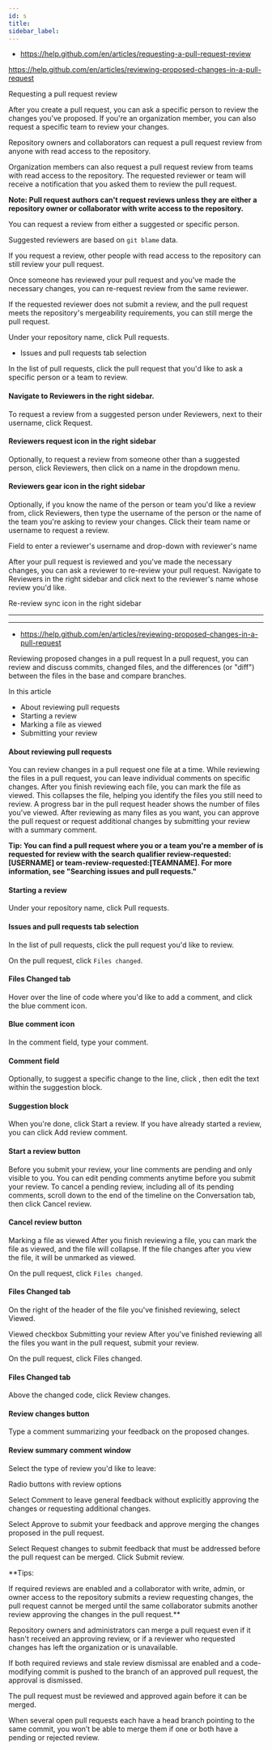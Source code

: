 ```yaml
---
id: s
title:
sidebar_label:
---
```


- https://help.github.com/en/articles/requesting-a-pull-request-review



https://help.github.com/en/articles/reviewing-proposed-changes-in-a-pull-request


Requesting a pull request review

After you create a pull request, you can ask a specific person to review the changes you've proposed.
If you're an organization member, you can also request a specific team to review your changes.




Repository owners and collaborators can request a pull request review from anyone with read access to the repository.

Organization members can also request a pull request review from teams with read access to the repository.
The requested reviewer or team will receive a notification that you asked them to review the pull request.



**Note: Pull request authors can't request reviews unless they are either a repository owner or collaborator with write access to the repository.**











You can request a review from either a suggested or specific person.

Suggested reviewers are based on `git blame` data.

If you request a review, other people with read access to the repository can still review your pull request.

Once someone has reviewed your pull request and you've made the necessary changes, you can re-request review from the same reviewer.

If the requested reviewer does not submit a review, and the pull request meets the repository's mergeability requirements, you can still merge the pull request.

Under your repository name, click  Pull requests.






- Issues and pull requests tab selection

In the list of pull requests, click the pull request that you'd like to ask a specific person or a team to review.


#### Navigate to Reviewers in the right sidebar.


To request a review from a suggested person under Reviewers, next to their username, click Request.


#### Reviewers request icon in the right sidebar

Optionally, to request a review from someone other than a suggested person, click Reviewers, then click on a name in the dropdown menu.


#### Reviewers gear icon in the right sidebar

Optionally, if you know the name of the person or team you'd like a review from, click Reviewers, then type the username of the person or the name of the team you're asking to review your changes.
Click their team name or username to request a review.









Field to enter a reviewer's username and drop-down with reviewer's name

After your pull request is reviewed and you've made the necessary changes, you can ask a reviewer to re-review your pull request.
Navigate to Reviewers in the right sidebar and click  next to the reviewer's name whose review you'd like.

Re-review sync icon in the right sidebar







---
---









- https://help.github.com/en/articles/reviewing-proposed-changes-in-a-pull-request


Reviewing proposed changes in a pull request
In a pull request, you can review and discuss commits, changed files, and the differences (or "diff") between the files in the base and compare branches.

In this article
- About reviewing pull requests
- Starting a review
- Marking a file as viewed
- Submitting your review








#### About reviewing pull requests

You can review changes in a pull request one file at a time.
While reviewing the files in a pull request, you can leave individual comments on specific changes.
After you finish reviewing each file, you can mark the file as viewed.
This collapses the file, helping you identify the files you still need to review.
A progress bar in the pull request header shows the number of files you've viewed.
After reviewing as many files as you want, you can approve the pull request or request additional changes by submitting your review with a summary comment.

**Tip: You can find a pull request where you or a team you're a member of is requested for review with the search qualifier review-requested:[USERNAME] or team-review-requested:[TEAMNAME].
For more information, see "Searching issues and pull requests."**


#### Starting a review
Under your repository name, click  Pull requests.


#### Issues and pull requests tab selection
In the list of pull requests, click the pull request you'd like to review.


On the pull request, click  `Files changed`.


#### Files Changed tab
Hover over the line of code where you'd like to add a comment, and click the blue comment icon.


#### Blue comment icon
In the comment field, type your comment.


#### Comment field
Optionally, to suggest a specific change to the line, click , then edit the text within the suggestion block.


#### Suggestion block
When you're done, click Start a review.
If you have already started a review, you can click Add review comment.


#### Start a review button

Before you submit your review, your line comments are pending and only visible to you.
You can edit pending comments anytime before you submit your review.
To cancel a pending review, including all of its pending comments, scroll down to the end of the timeline on the Conversation tab, then click Cancel review.



#### Cancel review button

Marking a file as viewed
After you finish reviewing a file, you can mark the file as viewed, and the file will collapse. If the file changes after you view the file, it will be unmarked as viewed.



On the pull request, click  `Files changed`.

#### Files Changed tab
On the right of the header of the file you've finished reviewing, select Viewed.



Viewed checkbox
Submitting your review
After you've finished reviewing all the files you want in the pull request, submit your review.


On the pull request, click  Files changed.


#### Files Changed tab
Above the changed code, click Review changes.



#### Review changes button
Type a comment summarizing your feedback on the proposed changes.



#### Review summary comment window
Select the type of review you'd like to leave:



Radio buttons with review options



Select Comment to leave general feedback without explicitly approving the changes or requesting additional changes.



Select Approve to submit your feedback and approve merging the changes proposed in the pull request.



Select Request changes to submit feedback that must be addressed before the pull request can be merged.
Click Submit review.



**Tips:


If required reviews are enabled and a collaborator with write, admin, or owner access to the repository submits a review requesting changes, the pull request cannot be merged until the same collaborator submits another review approving the changes in the pull request.**






Repository owners and administrators can merge a pull request even if it hasn't received an approving review, or if a reviewer who requested changes has left the organization or is unavailable.


If both required reviews and stale review dismissal are enabled and a code-modifying commit is pushed to the branch of an approved pull request, the approval is dismissed.

The pull request must be reviewed and approved again before it can be merged.



When several open pull requests each have a head branch pointing to the same commit, you won’t be able to merge them if one or both have a pending or rejected review.
